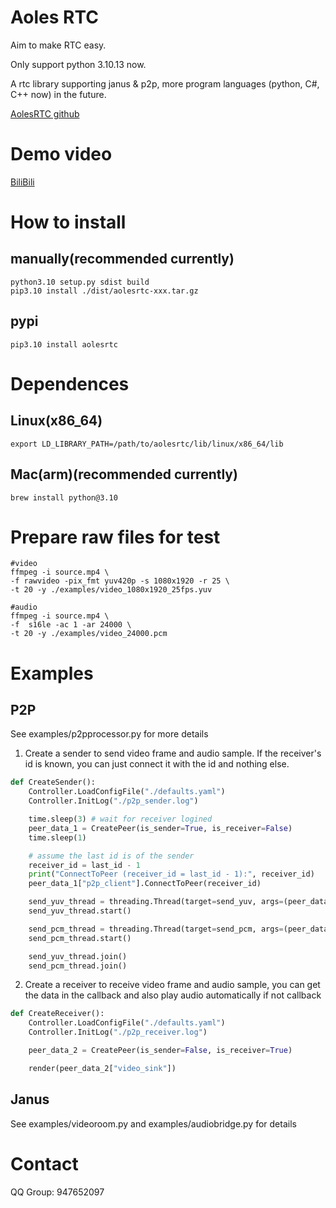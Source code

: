 # Aoles RTC
Aim to make RTC easy.

Only support python 3.10.13 now.

A rtc library supporting janus & p2p, more program languages (python, C#, C++ now) in the future.

[AolesRTC github](https://github.com/laoleshisui/pyaolesrtc)

# Demo video
[BiliBili](https://www.bilibili.com/video/BV1ta4y127w8/?spm_id_from=333.337.search-card.all.click&vd_source=46ec781a0f61978d02e1d561b34fa772)

# How to install
## manually(recommended currently)
    python3.10 setup.py sdist build
    pip3.10 install ./dist/aolesrtc-xxx.tar.gz

## pypi
    pip3.10 install aolesrtc

# Dependences
## Linux(x86_64)
    export LD_LIBRARY_PATH=/path/to/aolesrtc/lib/linux/x86_64/lib
## Mac(arm)(recommended currently)
    brew install python@3.10

# Prepare raw files for test
```
#video
ffmpeg -i source.mp4 \
-f rawvideo -pix_fmt yuv420p -s 1080x1920 -r 25 \
-t 20 -y ./examples/video_1080x1920_25fps.yuv

#audio
ffmpeg -i source.mp4 \
-f  s16le -ac 1 -ar 24000 \
-t 20 -y ./examples/video_24000.pcm
```

# Examples
## P2P
See examples/p2pprocessor.py for more details

1. Create a sender to send video frame and audio sample. If the receiver's id is known, you can just connect it with the id and nothing else.
```python
def CreateSender():
    Controller.LoadConfigFile("./defaults.yaml")
    Controller.InitLog("./p2p_sender.log")

    time.sleep(3) # wait for receiver logined
    peer_data_1 = CreatePeer(is_sender=True, is_receiver=False)
    time.sleep(1)

    # assume the last id is of the sender
    receiver_id = last_id - 1
    print("ConnectToPeer (receiver_id = last_id - 1):", receiver_id)
    peer_data_1["p2p_client"].ConnectToPeer(receiver_id)

    send_yuv_thread = threading.Thread(target=send_yuv, args=(peer_data_1, "/path/to/video_1080x1920_25fps.yuv",))
    send_yuv_thread.start()

    send_pcm_thread = threading.Thread(target=send_pcm, args=(peer_data_1, "/path/to/video_24000_s16le.pcm",))
    send_pcm_thread.start()

    send_yuv_thread.join()
    send_pcm_thread.join()
```
2. Create a receiver to receive video frame and audio sample, you can get the data in the callback and also play audio automatically if not callback

```python
def CreateReceiver():
    Controller.LoadConfigFile("./defaults.yaml")
    Controller.InitLog("./p2p_receiver.log")

    peer_data_2 = CreatePeer(is_sender=False, is_receiver=True)

    render(peer_data_2["video_sink"])
```

## Janus
See examples/videoroom.py and examples/audiobridge.py for details

# Contact
QQ Group: 947652097
